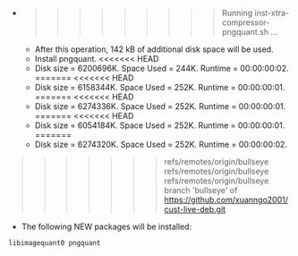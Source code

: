 * >>>>>>>>> Running inst-xtra-compressor-pngquant.sh ...
  * After this operation, 142 kB of additional disk space will be used.
  * Install pngquant.
<<<<<<< HEAD
  * Disk size = 6200696K. Space Used = 244K. Runtime = 00:00:00:02.
=======
<<<<<<< HEAD
  * Disk size = 6158344K. Space Used = 252K. Runtime = 00:00:00:01.
=======
<<<<<<< HEAD
  * Disk size = 6274336K. Space Used = 252K. Runtime = 00:00:00:01.
=======
<<<<<<< HEAD
  * Disk size = 6054184K. Space Used = 252K. Runtime = 00:00:00:01.
=======
  * Disk size = 6274320K. Space Used = 252K. Runtime = 00:00:00:02.
>>>>>>> refs/remotes/origin/bullseye
>>>>>>> refs/remotes/origin/bullseye
>>>>>>> refs/remotes/origin/bullseye
>>>>>>> branch 'bullseye' of https://github.com/xuanngo2001/cust-live-deb.git
  * The following NEW packages will be installed:
  ```bash
libimagequant0 pngquant
  ```
